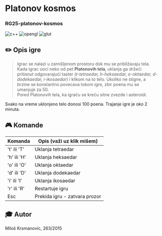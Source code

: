 # Platonov kosmos
### RG25-platonov-kosmos

![c++](https://img.shields.io/badge/language-c++-green.svg)
![opengl](https://img.shields.io/badge/lib-opengl-green.svg)
![glut](https://img.shields.io/badge/lib-glut-green.svg)



## :pencil2: Opis igre
> Igrac se nalazi u zamišljenom prostoru dok mu se približavaju tela. 
Kada igrac uoci neko od pet **Platonovih tela**, uklanja ga držeći pritisnut odgovarajući taster (*t-tetraedar, h-heksaedar, o-oktaedar, d-dodekaedar, i-ikosaedar*) i klikom na to telo. Ukoliko ne stigne, a brzine se konstantno povecava tokom igre, zbir poena mu se umanjuje za 50.  
Pored Platonovih tela, ka igraču se kreću sitne zvezde i asteroidi.   

Svako na vreme uklonjeno telo donosi 100 poena. 
Trajanje igre je oko 2 minuta.

## :video_game: Komande 

| Komanda | Opis (važi uz klik mišem) |
| --- | --- |
| 't' ili 'T'| Uklanja tetraedar |
| 'h' ili 'H'| Uklanja heksaedar |
| 'o' ili 'O'| Uklanja oktaedar  |
| 'd' ili 'D'| Uklanja dodekaedar|
| 'i' ili 'I'| Uklanja ikosaedar |
| 'r' ili 'R'| Restartuje igru   |
| Esc | Prekida igru - zatvara prozor

## :mortar_board: Autor
Miloš Krsmanovic, 263/2015
